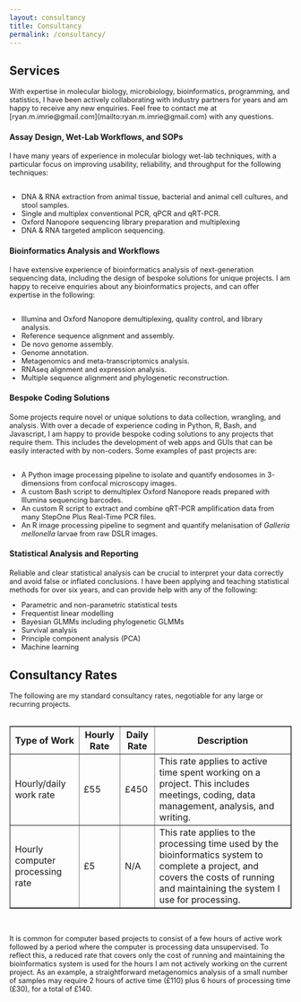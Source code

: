 ```yaml
---
layout: consultancy
title: Consultancy
permalink: /consultancy/
---
```


## Services

<div style="font-size: 0.9em;">With expertise in molecular biology, microbiology, bioinformatics, programming, and statistics, I have been actively collaborating with industry partners for years and am happy to receive any new enquiries. Feel free to contact me at [ryan.m.imrie@gmail.com](mailto:ryan.m.imrie@gmail.com) with any questions.</div>

#### Assay Design, Wet-Lab Workflows, and SOPs

<div style="font-size: 0.9em;">I have many years of experience in molecular biology wet-lab techniques, with a particular focus on improving usability, reliability, and throughput for the following techniques:<br><br>
<ul>
    <li>DNA & RNA extraction from animal tissue, bacterial and animal cell cultures, and stool samples.</li>
    <li>Single and multiplex conventional PCR, qPCR and qRT-PCR.</li>
    <li>Oxford Nanopore sequencing library preparation and multiplexing</li>
    <li>DNA & RNA targeted amplicon sequencing.</li>
</ul></div>

#### Bioinformatics Analysis and Workflows

<div style="font-size: 0.9em;">I have extensive experience of bioinformatics analysis of next-generation sequencing data, including the design of bespoke solutions for unique projects. I am happy to receive enquiries about any bioinformatics projects, and can offer expertise in the following:<br><br>
<ul>
    <li>Illumina and Oxford Nanopore demultiplexing, quality control, and library analysis.</li>
    <li>Reference sequence alignment and assembly.</li>
    <li>De novo genome assembly.</li>
    <li>Genome annotation.</li>
    <li>Metagenomics and meta-transcriptomics analysis.</li>
    <li>RNAseq alignment and expression analysis.</li>
    <li>Multiple sequence alignment and phylogenetic reconstruction.</li>
</ul></div>

#### Bespoke Coding Solutions

<div style="font-size: 0.9em;">Some projects require novel or unique solutions to data collection, wrangling, and analysis. With over a decade of experience coding in Python, R, Bash, and Javascript, I am happy to provide bespoke coding solutions to any projects that require them. This includes the development of web apps and GUIs that can be easily interacted with by non-coders. Some examples of past projects are:<br><br>
<ul>
    <li>A Python image processing pipeline to isolate and quantify endosomes in 3-dimensions from confocal microscopy images.</li>
    <li>A custom Bash script to demultiplex Oxford Nanopore reads prepared with Illumina sequencing barcodes.</li>
    <li>An custom R script to extract and combine qRT-PCR amplification data from many StepOne Plus Real-Time PCR files.</li>
    <li>An R image processing pipeline to segment and quantify melanisation of <em>Galleria mellonella</em> larvae from raw DSLR images.</li>
</ul></div>

#### Statistical Analysis and Reporting
<div style="font-size: 0.9em;">
    Reliable and clear statistical analysis can be crucial to interpret your data correctly and avoid false or inflated conclusions. I have been applying and teaching statistical methods for over six years, and can provide help with any of the following:
    <ul>
        <li>Parametric and non-parametric statistical tests</li>
        <li>Frequentist linear modelling</li>
        <li>Bayesian GLMMs including phylogenetic GLMMs</li>
        <li>Survival analysis</li>
        <li>Principle component analysis (PCA)</li>
        <li>Machine learning</li>
    </ul>
</div>


## Consultancy Rates

<div style="font-size: 0.9em;">The following are my standard consultancy rates, negotiable for any large or recurring projects. <br><br>
<table border="1">
    <tr>
        <th>Type of Work</th>
        <th>Hourly Rate</th>
        <th>Daily Rate</th>
        <th>Description</th>
    </tr>
    <tr>
        <td>Hourly/daily work rate</td>
        <td>£55</td>
        <td>£450</td>
        <td>This rate applies to active time spent working on a project. This includes meetings, coding, data management, analysis, and writing.</td>
    </tr>
    <tr>
        <td>Hourly computer processing rate</td>
        <td>£5</td>
        <td>N/A</td>
        <td>This rate applies to the processing time used by the bioinformatics system to complete a project, and covers the costs of running and maintaining the system I use for processing.</td>
    </tr>
</table>
<br><br>
It is common for computer based projects to consist of a few hours of active work followed by a period where the computer is processing data unsupervised. To reflect this, a reduced rate that covers only the cost of running and maintaining the bioinformatics system is used for the hours I am not actively working on the current project. As an example, a straightforward metagenomics analysis of a small number of samples may require 2 hours of active time (£110) plus 6 hours of processing time (£30), for a total of £140.
    
</div>

